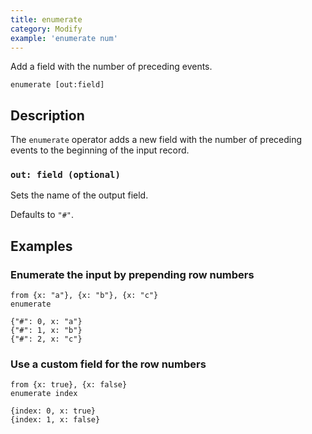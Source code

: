 ```yaml
---
title: enumerate
category: Modify
example: 'enumerate num'
---
```


Add a field with the number of preceding events.

```tql
enumerate [out:field]
```

## Description

The `enumerate` operator adds a new field with the number of preceding events to
the beginning of the input record.

### `out: field (optional)`

Sets the name of the output field.

Defaults to `"#"`.

## Examples

### Enumerate the input by prepending row numbers

```tql
from {x: "a"}, {x: "b"}, {x: "c"}
enumerate
```

```tql
{"#": 0, x: "a"}
{"#": 1, x: "b"}
{"#": 2, x: "c"}
```

### Use a custom field for the row numbers

```tql
from {x: true}, {x: false}
enumerate index
```

```tql
{index: 0, x: true}
{index: 1, x: false}
```
